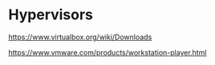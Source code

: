 # Hypervisors

https://www.virtualbox.org/wiki/Downloads

https://www.vmware.com/products/workstation-player.html
